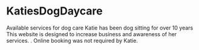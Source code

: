 # KatiesDogDaycare
Available services for dog care
Katie has been dog sitting for over 10 years
This website is designed to increase business and awareness of her services.
.
Online booking was not required by Katie.
